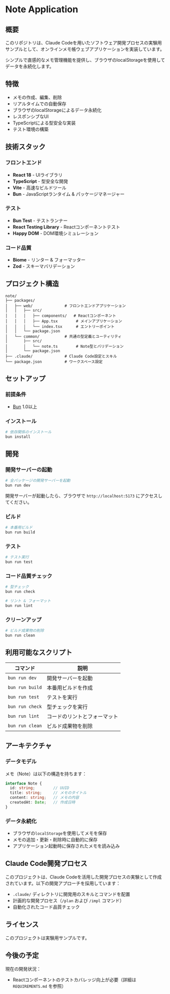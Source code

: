 # Note Application

## 概要

このリポジトリは、Claude Codeを用いたソフトウェア開発プロセスの実験用サンプルとして、オンラインメモ帳ウェブアプリケーションを実装しています。

シンプルで直感的なメモ管理機能を提供し、ブラウザのlocalStorageを使用してデータを永続化します。

## 特徴

- メモの作成、編集、削除
- リアルタイムでの自動保存
- ブラウザのlocalStorageによるデータ永続化
- レスポンシブなUI
- TypeScriptによる型安全な実装
- テスト環境の構築

## 技術スタック

### フロントエンド
- **React 18** - UIライブラリ
- **TypeScript** - 型安全な開発
- **Vite** - 高速なビルドツール
- **Bun** - JavaScriptランタイム & パッケージマネージャー

### テスト
- **Bun Test** - テストランナー
- **React Testing Library** - Reactコンポーネントテスト
- **Happy DOM** - DOM環境シミュレーション

### コード品質
- **Biome** - リンター & フォーマッター
- **Zod** - スキーマバリデーション

## プロジェクト構造

```
note/
├── packages/
│   ├── web/              # フロントエンドアプリケーション
│   │   ├── src/
│   │   │   ├── components/   # Reactコンポーネント
│   │   │   ├── App.tsx        # メインアプリケーション
│   │   │   └── index.tsx      # エントリーポイント
│   │   └── package.json
│   └── common/           # 共通の型定義とユーティリティ
│       ├── src/
│       │   └── note.ts        # Note型とバリデーション
│       └── package.json
├── .claude/              # Claude Code設定とスキル
└── package.json          # ワークスペース設定
```

## セットアップ

### 前提条件

- [Bun](https://bun.sh/) 1.0以上

### インストール

```bash
# 依存関係のインストール
bun install
```

## 開発

### 開発サーバーの起動

```bash
# 全パッケージの開発サーバーを起動
bun run dev
```

開発サーバーが起動したら、ブラウザで `http://localhost:5173` にアクセスしてください。

### ビルド

```bash
# 本番用ビルド
bun run build
```

### テスト

```bash
# テスト実行
bun run test
```

### コード品質チェック

```bash
# 型チェック
bun run check

# リント & フォーマット
bun run lint
```

### クリーンアップ

```bash
# ビルド成果物の削除
bun run clean
```

## 利用可能なスクリプト

| コマンド | 説明 |
|---------|------|
| `bun run dev` | 開発サーバーを起動 |
| `bun run build` | 本番用ビルドを作成 |
| `bun run test` | テストを実行 |
| `bun run check` | 型チェックを実行 |
| `bun run lint` | コードのリントとフォーマット |
| `bun run clean` | ビルド成果物を削除 |

## アーキテクチャ

### データモデル

メモ（Note）は以下の構造を持ちます：

```typescript
interface Note {
  id: string;        // UUID
  title: string;     // メモのタイトル
  content: string;   // メモの内容
  createdAt: Date;   // 作成日時
}
```

### データ永続化

- ブラウザの`localStorage`を使用してメモを保存
- メモの追加・更新・削除時に自動的に保存
- アプリケーション起動時に保存されたメモを読み込み

## Claude Code開発プロセス

このプロジェクトは、Claude Codeを活用した開発プロセスの実験として作成されています。以下の開発アプローチを採用しています：

- `.claude/` ディレクトリに開発用のスキルとコマンドを配置
- 計画的な開発プロセス（`/plan` および `/impl` コマンド）
- 自動化されたコード品質チェック

## ライセンス

このプロジェクトは実験用サンプルです。

## 今後の予定

現在の開発状況：
- Reactコンポーネントのテストカバレッジ向上が必要（詳細は `REQUIREMENTS.md` を参照）
